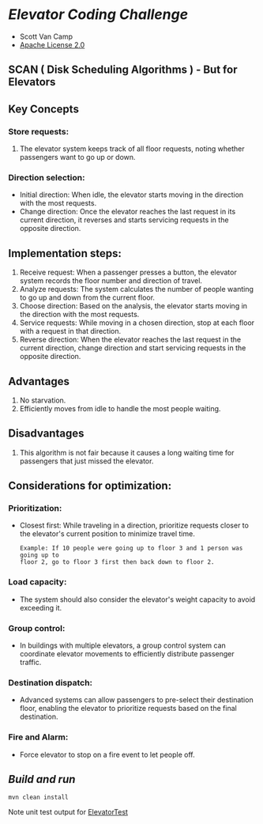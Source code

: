 # *Elevator Coding Challenge*
*  Scott Van Camp
*  [Apache License 2.0](https://github.com/googleapis/googleapis/blob/master/LICENSE)

## SCAN ( Disk Scheduling Algorithms ) - But for Elevators

## Key Concepts
### Store requests:
1. The elevator system keeps track of all floor requests, noting whether passengers want to go up or down.
### Direction selection:
   * Initial direction: When idle, the elevator starts moving in the direction with the most requests.
   * Change direction: Once the elevator reaches the last request in its current direction, it reverses and starts servicing requests in the opposite direction.
## Implementation steps:
1. Receive request:
   When a passenger presses a button, the elevator system records the floor number and direction of travel.
2. Analyze requests:
   The system calculates the number of people wanting to go up and down from the current floor.
3. Choose direction:
   Based on the analysis, the elevator starts moving in the direction with the most requests.
4. Service requests:
   While moving in a chosen direction, stop at each floor with a request in that direction.
5. Reverse direction:
   When the elevator reaches the last request in the current direction, change direction and start servicing requests in the opposite direction.
## Advantages
1. No starvation.
2. Efficiently moves from idle to handle the most people waiting. 
## Disadvantages
1. This algorithm is not fair because it causes a long waiting time for passengers that just missed the elevator.
## Considerations for optimization:
### Prioritization:
*  Closest first: While traveling in a direction, prioritize requests closer to the elevator's current position to minimize travel time.
   ```
   Example: If 10 people were going up to floor 3 and 1 person was going up to
   floor 2, go to floor 3 first then back down to floor 2.
   ```
### Load capacity:
* The system should also consider the elevator's weight capacity to avoid exceeding it.
### Group control:
* In buildings with multiple elevators, a group control system can coordinate elevator movements to efficiently distribute passenger traffic.
### Destination dispatch:
* Advanced systems can allow passengers to pre-select their destination floor, enabling the elevator to prioritize requests based on the final destination. 
### Fire and Alarm:
* Force elevator to stop on a fire event to let people off. 

## *Build and run*
```
mvn clean install
```
Note unit test output for [ElevatorTest](https://github.com/svc8675309/elevator/blob/main/src/test/java/com/svc/elevator/ElevatorTest.java)
